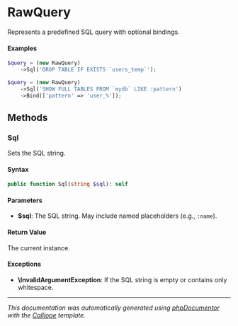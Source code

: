 # RawQuery

Represents a predefined SQL query with optional bindings.

#### Examples

```php
$query = (new RawQuery)
    ->Sql('DROP TABLE IF EXISTS `users_temp`');
```

```php
$query = (new RawQuery)
    ->Sql('SHOW FULL TABLES FROM `mydb` LIKE :pattern')
    ->Bind(['pattern' => 'user_%']);
```

## Methods

### Sql

Sets the SQL string.

#### Syntax

```php
public function Sql(string $sql): self
```

#### Parameters

- **$sql**: The SQL string. May include named placeholders (e.g., `:name`).

#### Return Value

The current instance.

#### Exceptions

- **\InvalidArgumentException**: If the SQL string is empty or contains only whitespace.

---

*This documentation was automatically generated using [phpDocumentor](http://www.phpdoc.org/) with the [Calliope](https://github.com/DaphneWebFramework/Calliope) template.*
